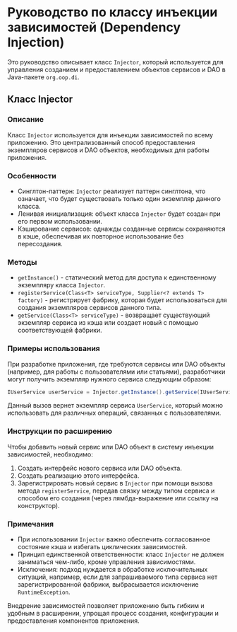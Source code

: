 # Руководство по классу инъекции зависимостей (Dependency Injection)

Это руководство описывает класс `Injector`, который используется для управления созданием и предоставлением объектов
сервисов и DAO в Java-пакете `org.oop.di`.

## Класс Injector

### Описание

Класс `Injector` используется для инъекции зависимостей по всему приложению. Это централизованный способ предоставления
экземпляров сервисов и DAO объектов, необходимых для работы приложения.

### Особенности

- Синглтон-паттерн: `Injector` реализует паттерн синглтона, что означает, что будет существовать только один экземпляр
  данного класса.
- Ленивая инициализация: объект класса `Injector` будет создан при его первом использовании.
- Кэширование сервисов: однажды созданные сервисы сохраняются в кэше, обеспечивая их повторное использование без
  пересоздания.

### Методы

- `getInstance()` - статический метод для доступа к единственному экземпляру класса `Injector`.
- `registerService(Class<T> serviceType, Supplier<? extends T> factory)` - регистрирует фабрику, которая будет
  использоваться для создания экземпляров сервисов данного типа.
- `getService(Class<T> serviceType)` - возвращает существующий экземпляр сервиса из кэша или создает новый с помощью
  соответствующей фабрики.

### Примеры использования

При разработке приложения, где требуются сервисы или DAO объекты (например, для работы с пользователями или статьями),
разработчики могут получить экземпляр нужного сервиса следующим образом:

```java
IUserService userService = Injector.getInstance().getService(IUserService.class);
```

Данный вызов вернет экземпляр сервиса `UserService`, который можно использовать для различных операций, связанных с
пользователями.

### Инструкции по расширению

Чтобы добавить новый сервис или DAO объект в систему инъекции зависимостей, необходимо:

1. Создать интерфейс нового сервиса или DAO объекта.
2. Создать реализацию этого интерфейса.
3. Зарегистрировать новый сервис в `Injector` при помощи вызова метода `registerService`, передав связку между типом
   сервиса и способом его создания (через лямбда-выражение или ссылку на конструктор).

### Примечания

- При использовании `Injector` важно обеспечить согласованное состояние кэша и избегать циклических зависимостей.
- Принцип единственной ответственности: класс `Injector` не должен заниматься чем-либо, кроме управления зависимостями.
- Исключения: подход нуждается в обработке исключительных ситуаций, например, если для запрашиваемого типа сервиса нет
  зарегистрированной фабрики, выбрасывается исключение `RuntimeException`.

Внедрение зависимостей позволяет приложению быть гибким и удобным в расширении, упрощая процесс создания, конфигурации и
предоставления компонентов приложения.
